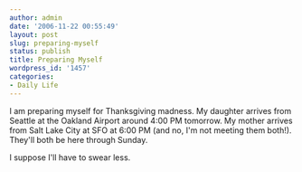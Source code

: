 ```yaml
---
author: admin
date: '2006-11-22 00:55:49'
layout: post
slug: preparing-myself
status: publish
title: Preparing Myself
wordpress_id: '1457'
categories:
- Daily Life
---
```

I am preparing myself for Thanksgiving madness. My daughter arrives from Seattle at the Oakland Airport around 4:00 PM tomorrow. My mother arrives from Salt Lake City at SFO at 6:00 PM (and no, I'm not meeting them both!). They'll both be here through Sunday.

I suppose I'll have to swear less.
